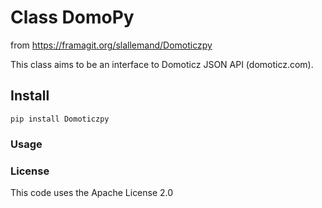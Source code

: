 # Class DomoPy
from https://framagit.org/slallemand/Domoticzpy

This class aims to be an interface to Domoticz JSON API (domoticz.com).

## Install

```
pip install Domoticzpy
```

### Usage

### License
This code uses the Apache License 2.0
